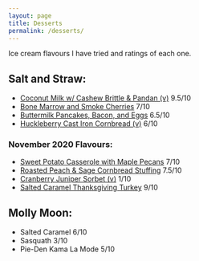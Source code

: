 ```yaml
---
layout: page
title: Desserts
permalink: /desserts/
---
```


Ice cream flavours I have tried and ratings of each one.

## Salt and Straw:
- [Coconut Milk w/ Cashew Brittle & Pandan (v)](https://saltandstraw.com/products/coconut-milk-w-cashew-brittle-pandan-v) 9.5/10 
- [Bone Marrow and Smoke Cherries](https://saltandstraw.com/products/bone-marrow-smoked-cherries) 7/10
- [Buttermilk Pancakes, Bacon, and Eggs](https://saltandstraw.com/products/buttermilk-pancakes-bacon-eggs) 6.5/10
- [Huckleberry Cast Iron Cornbread (v)](https://saltandstraw.com/products/cast-iron-cornbread-w-huckleberry-jam) 6/10

### November 2020 Flavours:
- [Sweet Potato Casserole with Maple Pecans](https://saltandstraw.com/products/sweet-potato-casserole-w-maple-pecans) 7/10
- [Roasted Peach & Sage Cornbread Stuffing](https://saltandstraw.com/products/roasted-peach-sage-cornbread-stuffing) 7.5/10
- [Cranberry Juniper Sorbet (v)](https://saltandstraw.com/products/cranberry-juniper-sorbet-v) 1/10
- [Salted Caramel Thanksgiving Turkey](https://saltandstraw.com/products/salted-caramel-thanksgiving-turkey) 9/10


## Molly Moon:
- Salted Caramel 6/10
- Sasquath 3/10
- Pie-Den Kama La Mode 5/10
